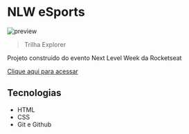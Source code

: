 # NLW eSports

![preview](./.github/preview.png)

> Trilha Explorer

Projeto construido do evento Next Level Week da Rocketseat

[Clique aqui para acessar](https://felipecode2021.github.io/NLWEsportes/)

## Tecnologias

- HTML
- CSS
- Git e Github
